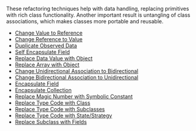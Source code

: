 These refactoring techniques help with data handling, replacing primitives with rich class functionality. 
Another important result is untangling of class associations, which makes classes more portable and reusable.

-   [Change Value to Reference](https://refactoring.guru/change-value-to-reference)
-   [Change Reference to Value](https://refactoring.guru/change-reference-to-value)
-   [Duplicate Observed Data](https://refactoring.guru/duplicate-observed-data)
-   [Self Encapsulate Field](https://refactoring.guru/self-encapsulate-field)
-   [Replace Data Value with Object](https://refactoring.guru/replace-data-value-with-object)
-   [Replace Array with Object](https://refactoring.guru/replace-array-with-object)
-   [Change Unidirectional Association to Bidirectional](https://refactoring.guru/change-unidirectional-association-to-bidirectional)
-   [Change Bidirectional Association to Unidirectional](https://refactoring.guru/change-bidirectional-association-to-unidirectional)
-   [Encapsulate Field](https://refactoring.guru/encapsulate-field)
-   [Encapsulate Collection](https://refactoring.guru/encapsulate-collection)
-   [Replace Magic Number with Symbolic Constant](https://refactoring.guru/replace-magic-number-with-symbolic-constant)
-   [Replace Type Code with Class](https://refactoring.guru/replace-type-code-with-class)
-   [Replace Type Code with Subclasses](https://refactoring.guru/replace-type-code-with-subclasses)
-   [Replace Type Code with State/Strategy](https://refactoring.guru/replace-type-code-with-state-strategy)
-   [Replace Subclass with Fields](https://refactoring.guru/replace-subclass-with-fields)